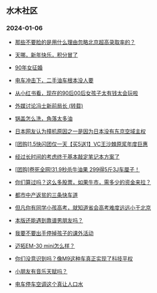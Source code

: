 ## 水木社区 
### 2024-01-06

+ [那些不要脸的是用什么理由忽略北京超高录取率的？](https://www.mysmth.net/nForum/article/FamilyLife/1766561261)

+ [天哪，新年快乐，积分冒了](https://www.mysmth.net/nForum/article/Bond/387636)

+ [90年女征婚](https://www.mysmth.net/nForum/article/PieLove/2871864)

+ [电车冲击下，二手油车根本没人要](https://www.mysmth.net/nForum/article/AutoWorld/1944757770)

+ [从小红书看，现在的90后00后女孩子太有钱太会玩啦](https://www.mysmth.net/nForum/article/WorkLife/3481432)

+ [外媒讨论冯士新前局长 (转载)](https://www.mysmth.net/nForum/article/Stock/10740888)

+ [锅盖怎么洗，角落太多油](https://www.mysmth.net/nForum/article/Food/1698850)

+ [日本网友认为撞机原因之一是因为日本没有东京空域主权](https://www.mysmth.net/nForum/article/Aero/419387)

+ [[团购]1.5快闪团仅一天【买5送1】VC王沙棘原浆年度巨惠](https://www.mysmth.net/nForum/article/ADAgent_TG/1315421)

+ [经过长时间的考虑终于基本敲定笔记本方案了](https://www.mysmth.net/nForum/article/Notebook/1989335)

+ [[团购]卷死全网!31.9秒杀牛油果 299得5斤3J车厘子！](https://www.mysmth.net/nForum/article/ADAgent_TG/1315501)

+ [你们算过吗？这么多股票，如果牛市，需多少的资金来拉？](https://www.mysmth.net/nForum/article/Stock/10742389)

+ [都市中产返贫的三条快车道](https://www.mysmth.net/nForum/article/WorkLife/3482420)

+ [但凡你有同学小孩高考，就知道省会高考难度远远小于北京](https://www.mysmth.net/nForum/article/FamilyLife/1766563610)

+ [本版还能遇到靠谱男朋友吗？](https://www.mysmth.net/nForum/article/Divorce/2059761)

+ [我要不要出手停掉孩子的课外活动](https://www.mysmth.net/nForum/article/ChildEducation/2334379)

+ [迈拓EM-30 mini怎么样？](https://www.mysmth.net/nForum/article/Coffee/48682)

+ [你们没意识到吗？像M9这种车真正实现了科技平权](https://www.mysmth.net/nForum/article/GreenAuto/1448260)

+ [小朋友有音乐天赋吗？](https://www.mysmth.net/nForum/article/Instrumental.Music/134399)

+ [电车停车空调这个真让人口水](https://www.mysmth.net/nForum/article/AutoWorld/1944758329)

